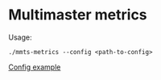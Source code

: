 # Multimaster metrics

Usage:
```shell
./mmts-metrics --config <path-to-config> 
```

[Config example](config.yaml)
